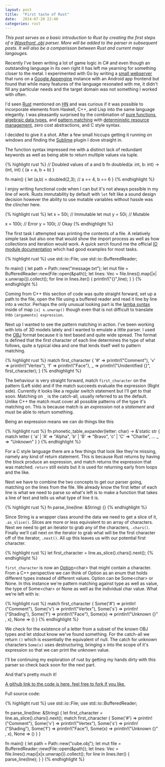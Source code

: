 ```yaml
---
layout: post
title:  "First taste of Rust"
date:   2014-07-28 22:40
categories: rust
---
```


<i>This post serves as a basic introduction to Rust by creating the first steps of a [Wavefront .obj](http://en.wikipedia.org/wiki/Wavefront_.obj_file) parser. More will be added to the parser in subsequent posts. It will also be a comparisson between Rust and current major langauges.</i>

Recently I've been writing a lot of game logic in C# and even though an outstanding language in its own right it has left me yearning for something closer to the metal. I experimented with Go by writing a [small webserver](https://github.com/PudgePacket/GoAppengineTesting) that runs on a [Google Appengine](https://cloud.google.com/products/app-engine/) instance with an Android app frontend but found that while many features of the language resonated with me, it didn't fill any particular needs and the target domain was not something I worked with often.

I'd seen [Rust](http://www.rust-lang.org/) mentioned on [HN](https://news.ycombinator.com) and was curious if it was possible to incorporate elements from Haskell, C++, and Lisp into the same language elegantly. I was pleasantly surprised by the combination of [pure functions](https://en.wikipedia.org/wiki/Pure_function), [algebraic data types](https://en.wikipedia.org/wiki/Algebraic_data_type), and [pattern matching](https://en.wikipedia.org/wiki/Pattern_matching) with [deterministic resource management](https://en.wikipedia.org/wiki/Resource_Acquisition_Is_Initialization), zero cost abstractions, and C style syntax.

I decided to give it a shot. After a few small hiccups getting it running on windows and finding the [Sublime](https://www.sublimetext.com/) plugin I dove straight in.

The function syntax impressed me with a distinct lack of redundant keywords as well as being able to return multiple values via tuple.

{% highlight rust %}
// Doubled values of a and b
fn doubled(a: int, b: int) -> (int, int) {
    (a + a, b + b)
}

fn main() {
    let (a,b) = doubled(2,3);
    // a == 4, b == 6
}
{% endhighlight %}

I enjoy writing functional code when I can but it's not always possible in my line of work. Rusts immutability by default with `let` felt like a sound design decision however the ability to use mutable variables without hassle was the clincher here.

{% highlight rust %}
let     x = 50i; // Immutable
let mut y = 50i; // Mutable

x = 100i; // Error
y = 100i; // Okay
{% endhighlight %}

The first task I attempted was printing the contents of a file. A relatively simple task but also one that would show the import process as well as how collections and iteration would work. A quick serch found me the official [IO module documentation](http://doc.rust-lang.org/std/io/) which had good examples for most tasks.

{% highlight rust %}
use std::io::File;
use std::io::BufferedReader;

fn main() {
    let path = Path::new("message.txt");
    let mut file = BufferedReader::new(File::open(&path));
    let lines: Vec<String> = file.lines().map(|x| x.unwrap()).collect();
    for line in lines.iter() {
        println!("{}",line);
    }
}
{% endhighlight %}

Coming from C++ this section of code was quite straight forward, set up a path to the file, open the file using a buffered reader and read it line by line into a vector. Perhaps the only unusual looking part is the [lamba syntax](http://doc.rust-lang.org/rust.html#lambda-expressions) inside of map `|x| x.unwrap()` though even that is not difficult to translate into `|arguments| expression`.

Next up I wanted to see the pattern matching in action. I've been working with lots of 3D models lately and I wanted to emulate a little parser. I used the [OBJ](http://en.wikipedia.org/wiki/Wavefront_.obj_file) format because it is text based and quite wide spread. The format is defined that the first character of each line determines the type of what follows, quite a typical idea and one that lends itself well to pattern matching.

{% highlight rust %}
match first_character {
    '#' => println!("Comment"),
    'v' => println!("Vertex"),
    'f' => println!("Face"),
    _   => println!("Unidentified {}", first_character);
}
{% endhighlight %}

The behaviour is very straight forward, match `first_character` on the pattern (Left side) and if the match succeeds evaluate the expression (Right side). Currently it looks like a regular switch statement but I'll get to that soon. Matching on `_` is the catch-all, usually referred to as the default. Unlike C++ the match must cover all possible patterns of the type it's matching on. This is because match is an <i>expression</i> not a <i>statement</i> and must be able to return something.

Being an expression means we can do things like this

{% highlight rust %}
fn phonetic_table_expander(letter: char) -> &'static str {
    match letter {
        'a' | 'A' => "Alpha", 
        'b' | 'B' => "Bravo",
        'c' | 'C' => "Charlie",
        ...
        _         => "Unknown"
    }
}
{% endhighlight %}

For a C style language there are a few things that look like they're missing, namely any kind of return statement. This is because Rust returns by having the block produce an expression, and match returns the expression that was matched. `return` still exists but it is used for returning early from loops and the like.

Next we have to combine the two concepts to get our parser going, matching on the lines from the file. We already know the first letter of each line is what we need to parse so what's left is to make a function that takes a line of text and tells us what type of line it is.


{% highlight rust %}
fn parse_line(line: &String) {}
{% endhighlight %}

Since String is a wrapper class around the data we need to get a slice of it, `.as_slice()`. Slices are more or less equivalent to an array of characters. Next we need to get an iterator to grab any of the characters, `.chars()`. Finally we'll call next on the iterator to grab what will be the first character off of the iterator, `.next()`. All up this leaves us with our potential first character.

{% highlight rust %}
let first_character = line.as_slice().chars().next();
{% endhighlight %}

`first_character` is now an [Option](http://doc.rust-lang.org/std/option/)\<char\> that might contain a character. From a C++ perspective we can think of Option as an enum that holds different types instead of different values. Option can be Some\<char\> or None. In this instance we're pattern matching against type as well as value, the type of Some\<char\> or None as well as the individual char value. What we're left with is:

{% highlight rust %}
match first_character {
    Some('#') => println!("Comment"),
    Some('v') => println!("Vertex"),
    Some('s') => println!("Shading"),
    Some('f') => println!("Face"),
    Some(x)   => println!("Unknown {}" , x),
    None      => ()
}
{% endhighlight %}

We check for the existence of a letter from a subset of the known OBJ types and let stdout know we've found something. For the catch-all we return `()` which is essentially the equivalent of null. The catch for unknown characters `Some(x)` uses destructuring, bringing x into the scope of it's expression so that we can print the unknown value.

I'll be continuing my exploration of rust by getting my hands dirty with this parser so check back soon for the next part.

And that's pretty much it!

[A github link to the code is here, feel free to fork if you like.](https://github.com/PudgePacket/Rusticle/tree/5081a02ca41f75da99daa25ae0927b55cc13605f)

Full source code:

{% highlight rust %}
use std::io::File;
use std::io::BufferedReader;

fn parse_line(line: &String) {
    let first_character = line.as_slice().chars().next();
    match first_character {
        Some('#') => println!("Comment"),
        Some('v') => println!("Vertex"),
        Some('s') => println!("Shading"),
        Some('f') => println!("Face"),
        Some(x)   => println!("Unknown {}" , x),
        None      => ()
    }
}

fn main() {
    let path = Path::new("cube.obj");
    let mut file = BufferedReader::new(File::open(&path));
    let lines: Vec<String> = file.lines().map(|x|x.unwrap()).collect();
    for line in lines.iter() {
        parse_line(line);
    }
}
{% endhighlight %}